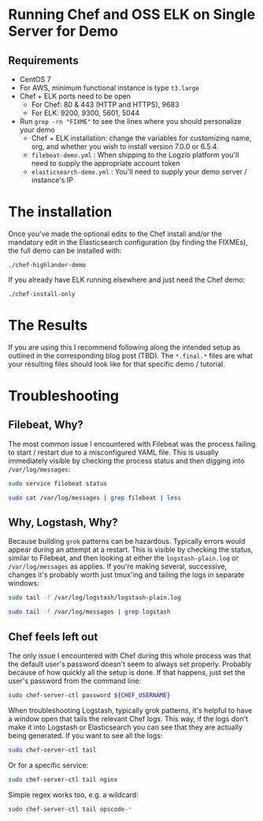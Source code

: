 # Running Chef and OSS ELK on Single Server for Demo

## Requirements

- CentOS 7
- For AWS, minimum functional instance is type `t3.large`
- Chef + ELK ports need to be open
  - For Chef: 80 & 443 (HTTP and HTTPS), 9683
  - For ELK: 9200, 9300, 5601, 5044
- Run `grep -rn "FIXME"` to see the lines where you should personalize your demo
  - Chef + ELK installation: change the variables for customizing name, org, and whether you wish to install version 7.0.0 or 6.5.4.
  - `filebeat-demo.yml` : When shipping to the Logzio platform you'll need to supply the appropriate account token
  - `elasticsearch-demo.yml` : You'll need to supply your demo server / instance's IP

# The installation

Once you've made the optional edits to the Chef install and/or the
mandatory edit in the Elasticsearch configuration (by finding the
FIXMEs), the full demo can be installed with:

```
./chef-highlander-demo
```

If you already have ELK running elsewhere and just need the Chef
demo:

```
./chef-install-only
```

# The Results

If you are using this I recommend following along the intended
setup as outlined in the corresponding blog post (TBD). The
`*.final.*` files are what your resulting files should look like
for that specific demo / tutorial.

# Troubleshooting

## Filebeat, Why?

The most common issue I encountered with Filebeat was the process
failing to start / restart due to a misconfigured YAML file. This
is usually immediately visible by checking the process status and
then digging into `/var/log/messages`:

```bash
sudo service filebeat status

sudo cat /var/log/messages | grep filebeat | less
```

## Why, Logstash, Why?

Because building `grok` patterns can be hazardous. Typically
errors would appear during an attempt at a restart. This is
visible by checking the status, similar to Filebeat, and then
looking at either the `logstash-plain.log` or `/var/log/messages`
as applies. If you're making several, successive, changes it's 
probably worth just tmux'ing and tailing the logs in separate
windows:

```bash
sudo tail -f /var/log/logstash/logstash-plain.log

sudo tail -f /var/log/messages | grep logstash
```

## Chef feels left out

The only issue I encountered with Chef during this whole process
was that the default user's password doesn't seem to always set
properly. Probably because of how quickly all the setup is done.
If that happens, just set the user's password from the command
line:

```bash
sudo chef-server-ctl password ${CHEF_USERNAME}
```

When troubleshooting Logstash, typically grok patterns, it's
helpful to have a window open that tails the relevant Chef logs.
This way, if the logs don't make it into Logstash or Elasticsearch
you can see that they are actually being generated. If you want to
see all the logs:

```bash
sudo chef-server-ctl tail
```

Or for a specific service:

```bash
sudo chef-server-ctl tail nginx
```

Simple regex works too, e.g. a wildcard:

```bash
sudo chef-server-ctl tail opscode-*
```
